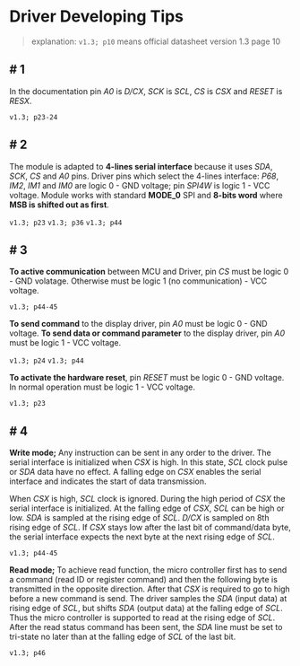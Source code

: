 # Driver Developing Tips

> explanation: `v1.3; p10` means official datasheet version 1.3 page 10

## # 1
In the documentation pin *A0* is *D/CX*, *SCK* is *SCL*, *CS* is *CSX* and *RESET* is *RESX*.

`v1.3; p23-24`

## # 2
The module is adapted to **4-lines serial interface** because it uses *SDA*, *SCK*, *CS* and *A0* pins. Driver pins which select the 4-lines interface: *P68*, *IM2*, *IM1* and *IM0* are logic 0 - GND voltage; pin *SPI4W* is logic 1 - VCC voltage. Module works with standard **MODE_0** SPI and **8-bits word** where **MSB is shifted out as first**.

`v1.3; p23` `v1.3; p36` `v1.3; p44`

## # 3
**To active communication** between MCU and Driver, pin *CS* must be logic 0 - GND volatage. Otherwise must be logic 1 (no communication) - VCC voltage.

`v1.3; p44-45`

**To send command** to the display driver, pin *A0* must be logic 0 - GND voltage. **To send data or command parameter** to the display driver, pin *A0* must be logic 1 - VCC voltage.

`v1.3; p24` `v1.3; p44`

**To activate the hardware reset**, pin *RESET* must be logic 0 - GND voltage. In normal operation must be logic 1 - VCC voltage.

`v1.3; p23`

## # 4
**Write mode;** Any instruction can be sent in any order to the driver. The serial interface is initialized when *CSX* is high. In this state, *SCL* clock pulse or *SDA* data have no effect. A falling edge on *CSX* enables the serial interface and indicates the start of data transmission.

When *CSX* is high, *SCL* clock is ignored. During the high period of *CSX* the serial interface is initialized. At the falling edge of *CSX*, *SCL* can be high or low. *SDA* is sampled at the rising edge of *SCL*. *D/CX* is sampled on 8th rising edge of *SCL*. If *CSX* stays low after the last bit of command/data byte, the serial interface expects the next byte at the next rising edge of *SCL*.

`v1.3; p44-45`

**Read mode;** To achieve read function, the micro controller first has to send a command (read ID or register command) and then the following byte is transmitted in the opposite direction. After that *CSX* is required to go to high before a new command is send. The driver samples the *SDA* (input data) at rising edge of *SCL*, but shifts *SDA* (output data) at the falling edge of *SCL*. Thus the micro controller is supported to read at the rising edge of *SCL*. After the read status command has been sent, the *SDA* line must be set to tri-state no later than at the falling edge of *SCL* of the last bit.

`v1.3; p46`
